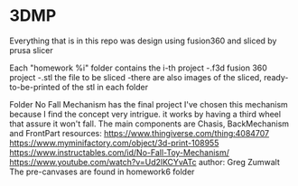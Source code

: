# 3DMP
Everything that is in this repo was design using fusion360 and sliced by prusa slicer

Each "homework %i" folder contains the i-th project
-.f3d fusion 360 project
-.stl the file to be sliced
-there are also images of the sliced, ready-to-be-printed of the stl in each folder

Folder No Fall Mechanism has the final project
I've chosen this mechanism because I find the concept very intrigue.
it works by having a third wheel that assure it won't fall.
The main components are Chasis, BackMechanism and FrontPart
resources:
https://www.thingiverse.com/thing:4084707
https://www.myminifactory.com/object/3d-print-108955
https://www.instructables.com/id/No-Fall-Toy-Mechanism/
https://www.youtube.com/watch?v=Ud2lKCYvATc
author: Greg Zumwalt
The pre-canvases are found in homework6 folder